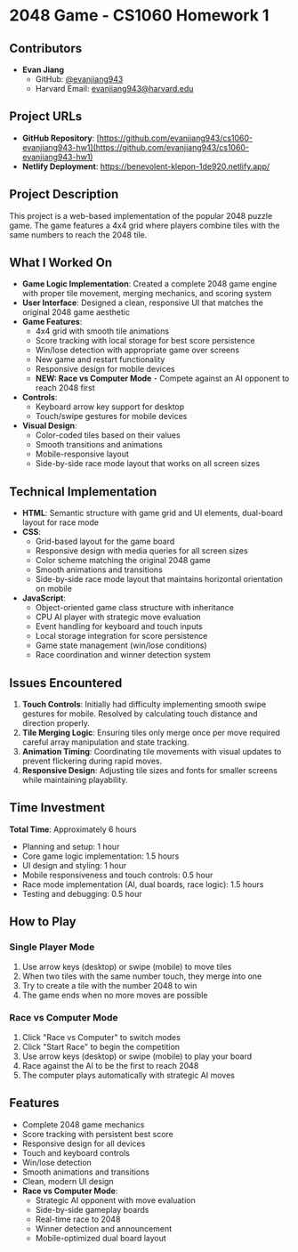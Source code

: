 # 2048 Game - CS1060 Homework 1

## Contributors
- **Evan Jiang**
  - GitHub: [@evanjiang943](https://github.com/evanjiang943)
  - Harvard Email: evanjiang943@harvard.edu

## Project URLs
- **GitHub Repository**: [https://github.com/evanjiang943/cs1060-evanjiang943-hw1](https://github.com/evanjiang943/cs1060-evanjiang943-hw1)
- **Netlify Deployment**: https://benevolent-klepon-1de920.netlify.app/

## Project Description
This project is a web-based implementation of the popular 2048 puzzle game. The game features a 4x4 grid where players combine tiles with the same numbers to reach the 2048 tile.

## What I Worked On
- **Game Logic Implementation**: Created a complete 2048 game engine with proper tile movement, merging mechanics, and scoring system
- **User Interface**: Designed a clean, responsive UI that matches the original 2048 game aesthetic
- **Game Features**:
  - 4x4 grid with smooth tile animations
  - Score tracking with local storage for best score persistence
  - Win/lose detection with appropriate game over screens
  - New game and restart functionality
  - Responsive design for mobile devices
  - **NEW: Race vs Computer Mode** - Compete against an AI opponent to reach 2048 first
- **Controls**: 
  - Keyboard arrow key support for desktop
  - Touch/swipe gestures for mobile devices
- **Visual Design**: 
  - Color-coded tiles based on their values
  - Smooth transitions and animations
  - Mobile-responsive layout
  - Side-by-side race mode layout that works on all screen sizes

## Technical Implementation
- **HTML**: Semantic structure with game grid and UI elements, dual-board layout for race mode
- **CSS**: 
  - Grid-based layout for the game board
  - Responsive design with media queries for all screen sizes
  - Color scheme matching the original 2048 game
  - Smooth animations and transitions
  - Side-by-side race mode layout that maintains horizontal orientation on mobile
- **JavaScript**: 
  - Object-oriented game class structure with inheritance
  - CPU AI player with strategic move evaluation
  - Event handling for keyboard and touch inputs
  - Local storage integration for score persistence
  - Game state management (win/lose conditions)
  - Race coordination and winner detection system

## Issues Encountered
1. **Touch Controls**: Initially had difficulty implementing smooth swipe gestures for mobile. Resolved by calculating touch distance and direction properly.
2. **Tile Merging Logic**: Ensuring tiles only merge once per move required careful array manipulation and state tracking.
3. **Animation Timing**: Coordinating tile movements with visual updates to prevent flickering during rapid moves.
4. **Responsive Design**: Adjusting tile sizes and fonts for smaller screens while maintaining playability.

## Time Investment
**Total Time**: Approximately 6 hours
- Planning and setup: 1 hour
- Core game logic implementation: 1.5 hours
- UI design and styling: 1 hour
- Mobile responsiveness and touch controls: 0.5 hour
- Race mode implementation (AI, dual boards, race logic): 1.5 hours
- Testing and debugging: 0.5 hour

## How to Play

### Single Player Mode
1. Use arrow keys (desktop) or swipe (mobile) to move tiles
2. When two tiles with the same number touch, they merge into one
3. Try to create a tile with the number 2048 to win
4. The game ends when no more moves are possible

### Race vs Computer Mode
1. Click "Race vs Computer" to switch modes
2. Click "Start Race" to begin the competition
3. Use arrow keys (desktop) or swipe (mobile) to play your board
4. Race against the AI to be the first to reach 2048
5. The computer plays automatically with strategic AI moves

## Features
- Complete 2048 game mechanics
- Score tracking with persistent best score
- Responsive design for all devices
- Touch and keyboard controls
- Win/lose detection
- Smooth animations and transitions
- Clean, modern UI design
- **Race vs Computer Mode**:
  - Strategic AI opponent with move evaluation
  - Side-by-side gameplay boards
  - Real-time race to 2048
  - Winner detection and announcement
  - Mobile-optimized dual board layout
